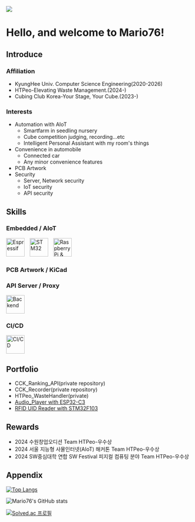 <img src="https://capsule-render.vercel.app/api?type=waving&color=08a0d1&height=150&section=header&text=Mario76's%20Profile&fontSize=42" />

# Hello, and welcome to Mario76!

## Introduce

### Affiliation
- KyungHee Univ. Computer Science Engineering(2020-2026)
- HTPeo-Elevating Waste Management.(2024-)
- Cubing Club Korea-Your Stage, Your Cube.(2023-)
  
### Interests
- Automation with AIoT
  - Smartfarm in seedling nursery
  - Cube competition judging, recording...etc
  - Intelligent Personal Assistant with my room's things
- Convenience in automobile
  - Connected car
  - Any minor convenience features
- PCB Artwork
- Security
  - Server, Network security
  - IoT security
  - API security

 ## Skills

### Embedded / AIoT
<p>
  <img src="https://simpleicons.org/icons/espressif.svg" alt="Espressif" width="50" height="50" style="margin-right:10px"/>
  <img src="https://simpleicons.org/icons/stmicroelectronics.svg" alt="STM32" width="50" height="50" style="margin-right:10px"/>
  <img src="https://skillicons.dev/icons?i=raspberrypi,arduino" alt="RaspberryPi & Arduino" height="50"/>
</p>

### PCB Artwork / KiCad

### API Server / Proxy
<p>
  <img src="https://skillicons.dev/icons?i=spring,mysql,django,nginx" alt="Backend" height="50"/>
</p>

### CI/CD
<p>
  <img src="https://skillicons.dev/icons?i=docker,kubernetes,aws" alt="CI/CD" height="50"/>
</p>
 
## Portfolio
- CCK_Ranking_API(private repository)
- CCK_Recorder(private repository)
- HTPeo_WasteHandler(private)
- [Audio_Player with ESP32-C3](https://github.com/Mario76-soldier/Audio_Player)
- [RFID UID Reader with STM32F103](https://github.com/Mario76-soldier/RFID)

## Rewards
- 2024 수원창업오디션 Team HTPeo-우수상
- 2024 서울 지능형 사물인터넷(AIoT) 해커톤 Team HTPeo-우수상
- 2024 SW중심대학 연합 SW Festival 피지컬 컴퓨팅 분야 Team HTPeo-우수상

## Appendix
[![Top Langs](https://github-readme-stats.vercel.app/api/top-langs/?username=Mario76-soldier)](https://github.com/anuraghazra/github-readme-stats)  

![Mario76's GitHub stats](https://github-readme-stats.vercel.app/api?username=Mario76-soldier&theme=default&show_icons=true)  

[![Solved.ac
프로필](http://mazassumnida.wtf/api/generate_badge?boj=mario201)](https://solved.ac/mario201)  
